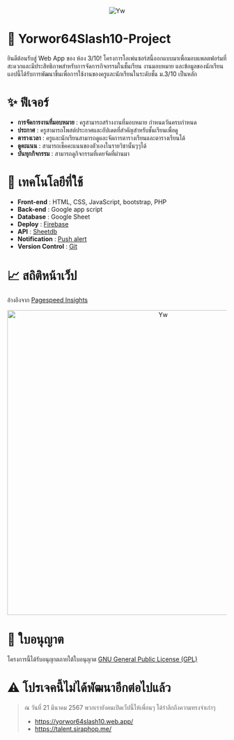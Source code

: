 <p align="center"> <img src="https://github.com/FujaTyping/Yorwor64Slash10/blob/main/public/assets/GithubBanner.png?raw=true" alt="Yw" /> </p>

# 🏫 Yorwor64Slash10-Project
ยินดีต้อนรับสู่ Web App ของ ห้อง 3/10! โครงการโอเพ่นซอร์สนี้ออกแบบมาเพื่อมอบแพลตฟอร์มที่สะดวกและมีประสิทธิภาพสำหรับการจัดการกิจกรรมในชั้นเรียน งานมอบหมาย และข้อมูลของนักเรียน แอปนี้ได้รับการพัฒนาขึ้นเพื่อการใช้งานของครูและนักเรียนในระดับชั้น ม.3/10 เป็นหลัก

# ✨️ ฟีเจอร์
- **การจัดการงานที่มอบหมาย** : ครูสามารถสร้างงานที่มอบหมาย กำหนดวันครบกำหนด
- **ประกาศ** : ครูสามารถโพสต์ประกาศและอัปเดตที่สำคัญสำหรับชั้นเรียนเพื่อดู
- **ตารางเวลา** : ครูและนักเรียนสามารถดูและจัดการตารางเรียนและตารางเรียนได้
- **ดูคะแนน** : สามารถเช็คคะแนนของตัวเองในรายวิชานั้นๆๆได้
- **บันทุกกิจกรรม** : สามารถดูกิจกรรมที่เคยจัดที่ผ่านมา

# 🔮 เทคโนโลยีที่ใช้
- **Front-end** : HTML, CSS, JavaScript, bootstrap, PHP
- **Back-end** : Google app script
- **Database** : Google Sheet
- **Deploy** : [Firebase](https://firebase.google.com/)
- **API** : [Sheetdb](https://sheetdb.io/)
- **Notification** : [Push alert](https://pushalert.co/)
- **Version Control** : [Git](https://git-scm.com/)

# 📈 สถิติหน้าเว็ป
อ้างอิงจาก [Pagespeed Insights](https://pagespeed.web.dev/)
<p align="center"> <img width=700px src="https://raw.githubusercontent.com/FujaTyping/Yorwor64Slash10/fdcb0a66758fd9aefe2be877405b67f4b6cc1e2c/pagespeed%20insights.svg" alt="Yw" /> </p>

# 📝 ใบอนุญาต
โครงการนี้ได้รับอนุญาตภายใต้ใบอนุญาต [GNU General Public License (GPL)](https://en.wikipedia.org/wiki/GNU_General_Public_License)

# ⚠️ โปรเจคนี้ไม่ได้พัฒนาอีกต่อไปแล้ว
> ณ วันที่ 21 มีนาคม 2567
> พวกเรายังคนเปิดเว็ปนี้ให้เพื่อนๆ ได้รำลึกถึงความทรงจำเก่าๆ
> - https://yorwor64slash10.web.app/
> - https://talent.siraphop.me/

